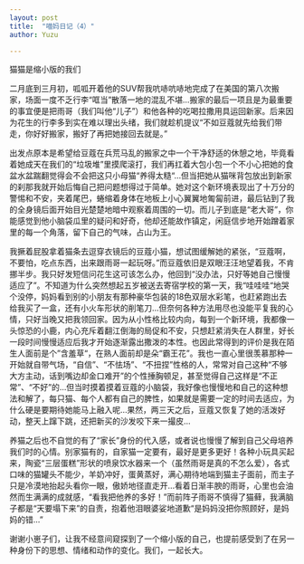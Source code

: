 ```yaml
---
layout: post
title:  "喵妈日记（4）"
author: Yuzu

---
```

猫猫是缩小版的我们

二月底到三月初，呱呱开着他的SUV帮我吭哧吭哧地完成了在美国的第八次搬家，场面一度不乏行李“哐当”散落一地的混乱不堪…搬家的最后一项且是为最重要的事宜便是把雨哥（我们叫他“儿子”）和他各种的吃喝拉撒用具运回新家。后来因为花生的行李多到实在难以理出头绪，我们就趁机提议“不如豆蔻就先给我们带走，你好好搬家，搬好了再把她接回去就是。”

出发点原本是希望给豆蔻在兵荒马乱的搬家之中一个干净舒适的休憩之地，毕竟看着她成天在我们的“垃圾堆”里摸爬滚打，我们再扛着大包小包一个不小心把她的食盆水盆踹翻觉得会不会把这只小母猫“养得太糙“…但当把她从猫咪背包放出到新家的刹那我就开始后悔自己把问题想得过于简单。她对这个新环境表现出了十万分的警惕和不安，夹着尾巴，蜷缩着身体在地板上小心翼翼地匍匐前进，最后钻到了我的全身镜后面开始目光楚楚地暗中观察着周围的一切。而儿子到底是“老大哥”，你能感觉到他小脑袋瓜里的疑问和好奇，他却还能故作镇定，闲庭信步地开始蹭着家里的每一个角落，留下自己的气味，占山为王。

我撅着屁股拿着猫条去逗穿衣镜后的豆蔻小猫，想试图缓解她的紧张，“豆蔻啊，不要怕，吃点东西，出来跟雨哥一起玩呀。”而豆蔻依旧是双眼汪汪地望着我，不肯挪半步。我只好发短信问花生这可该怎么办，他回到“没办法，只好等她自己慢慢适应了”。不知道为什么突然想起五岁被送去寄宿学校的第一天，我“哇哇哇“地哭个没停，妈妈看到别的小朋友有那种豪华包装的18色双层水彩笔，也赶紧跑出去给我买了一盒，还有小火车形状的削笔刀…但奈何各种方法用尽也没能平复我的心情，只好当晚又把我领回家。因为从小性格比较内向，每到一个新环境，我都像一头惊恐的小鹿，内心充斥着翻江倒海的局促和不安，只想赶紧消失在人群里，好长一段时间慢慢适应后我才开始逐渐露出撒泼的本性。也因此常得到的评价是我在陌生人面前是个”含羞草“，在熟人面前却是朵“霸王花”。我也一直心里很羡慕那种一开始就自带气场，“自信”、“不怯场”、“不扭捏”性格的人，常常对自己这种“不够大方主动，话到嘴边却金口难开”的个性捶胸顿足，甚至觉得自己这样是“不正常”、“不好”的…但当时摸着摸着豆蔻的小脑袋，我好像也慢慢地和自己的这种想法和解了，每只猫、每个人都有自己的脾性，如果就是需要一定的时间去适应，为什么硬是要期待她能马上融入呢…果然，两三天之后，豆蔻又恢复了她的活泼好动，整天上蹿下跳，还把新买的沙发咬下来一撮皮…

养猫之后也不自觉的有了“家长”身份的代入感，或者说也慢慢了解到自己父母培养我们时的心情。别家猫有的，自家猫一定要有，最好是更多更好！各种小玩具买起来，陶瓷“三层蛋糕”形状的喷泉饮水器来一个（虽然雨哥是真的不怎么爱），各式口味的猫罐头不能少，羊奶冲好，蛋黄蒸好，满心期待地端到猫主子面前，而主子只是冷漠地抬起头看你一眼，傲娇地径直走开…看着日渐丰腴的雨哥，心里也会油然而生满满的成就感，“看我把他养的多好！”而前阵子雨哥不慎得了猫藓，我满脑子都是“天要塌下来”的自责，抱着他泪眼婆娑地道歉“是妈妈没把你照顾好，是妈妈的错…”

谢谢小崽子们，让我不经意间窥探到了一个缩小版的自己，也提前感受到了在另一种身份下的思想、情绪和动作的变化。我们，一起长大。
